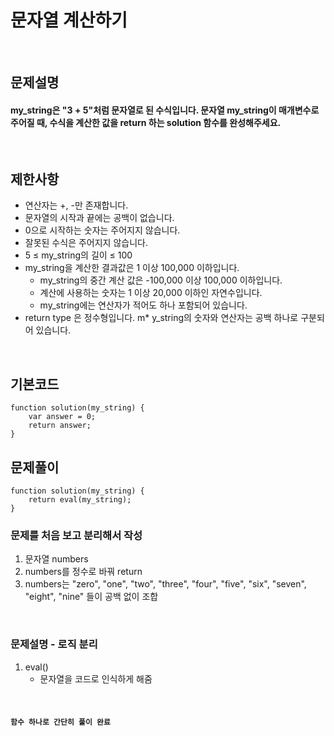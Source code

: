 # 문자열 계산하기

<br>

## 문제설명
#### my_string은 "3 + 5"처럼 문자열로 된 수식입니다. 문자열 my_string이 매개변수로 주어질 때, 수식을 계산한 값을 return 하는 solution 함수를 완성해주세요.


<br>

## 제한사항
* 연산자는 +, -만 존재합니다.
* 문자열의 시작과 끝에는 공백이 없습니다.
* 0으로 시작하는 숫자는 주어지지 않습니다.
* 잘못된 수식은 주어지지 않습니다.
* 5 ≤ my_string의 길이 ≤ 100
* my_string을 계산한 결과값은 1 이상 100,000 이하입니다.
  * my_string의 중간 계산 값은 -100,000 이상 100,000 이하입니다.
  * 계산에 사용하는 숫자는 1 이상 20,000 이하인 자연수입니다.
  * my_string에는 연산자가 적어도 하나 포함되어 있습니다.
* return type 은 정수형입니다.
m* y_string의 숫자와 연산자는 공백 하나로 구분되어 있습니다.

<br>

## 기본코드
```
function solution(my_string) {
    var answer = 0;
    return answer;
}
```


## 문제풀이
```
function solution(my_string) {
    return eval(my_string);
}
```
### 문제를 처음 보고 분리해서 작성
1.  문자열 numbers
2. numbers를 정수로 바꿔 return
3. numbers는 "zero", "one", "two", "three", "four", "five", "six", "seven", "eight", "nine" 들이 공백 없이 조합

<br>

### 문제설명 - 로직 분리
1. eval()
   - 문자열을 코드로 인식하게 해줌


<br>

#### `함수 하나로 간단히 풀이 완료`